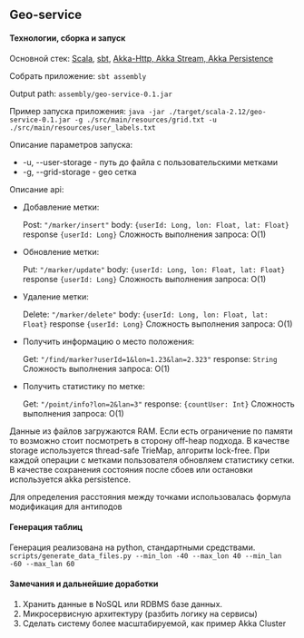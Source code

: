 ## Geo-service

#### Технологии, сборка и запуск

Основной стек: 
[Scala](https://www.scala-lang.org/), [sbt](http://www.scala-sbt.org/), [Akka-Http, Akka Stream, Akka Persistence](https://doc.akka.io/docs/akka-http/current/?language=scala)

Собрать приложение: `sbt assembly`

Output path: `assembly/geo-service-0.1.jar`

Пример запуска приложения:
`java -jar ./target/scala-2.12/geo-service-0.1.jar -g ./src/main/resources/grid.txt -u ./src/main/resources/user_labels.txt`

Описание параметров запуска:

- -u, --user-storage - путь до файла с пользовательскими метками
- -g, --grid-storage  - geo сетка

Описание api:

- Добавление метки:

    Post: `"/marker/insert"` body: `{userId: Long, lon: Float, lat: Float}`
    response `{userId: Long}`
    Сложность выполнения запроса: O(1)
- Обновление метки:
    
    Put: `"/marker/update"` body: `{userId: Long, lon: Float, lat: Float}`
    response `{userId: Long}`
    Сложность выполнения запроса: O(1)

- Удаление метки:
    
    Delete: `"/marker/delete"` body: `{userId: Long, lon: Float, lat: Float}`
    response `{userId: Long}`
    Сложность выполнения запроса: O(1)
    
- Получить информацию о место положения:
    
    Get: `"/find/marker?userId=1&lon=1.23&lan=2.323"` response: `String`
    Сложность выполнения запроса: O(1)
    
- Получить статистику по метке:
    
    Get: `"/point/info?lon=2&lan=3"` 
    response: `{countUser: Int}`
    Сложность выполнения запроса: O(1)

Данные из файлов загружаются RAM. 
Если есть ограничение по памяти то возможно стоит посмотреть в сторону 
off-heap подхода.
В качестве storage используется thread-safe TrieMap, алгоритм lock-free.
При каждой операции с метками пользователя обновляем статистику сетки.
В качестве сохранения состояния после сбоев или остановки используется 
akka persistence.

Для определения расстояния между точками использовалась 
формула модификация для антиподов

#### Генерация таблиц

Генерация реализована на python, стандартными средствами.
`scripts/generate_data_files.py --min_lon -40 --max_lon 40 --min_lan -60 --max_lan 60`

#### Замечания и дальнейшие доработки

1. Хранить данные в NoSQL или RDBMS базе данных.
2. Микросервисную архитектуру (разбить логику на сервисы)
3. Сделать систему более масштабируемой, как пример Akka Cluster
